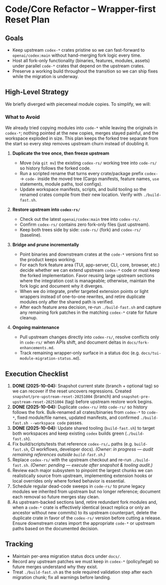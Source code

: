 # Code/Core Refactor – Wrapper-first Reset Plan

## Goals

- Keep upstream `codex-*` crates pristine so we can fast-forward to
  `openai/codex:main` without hand-merging fork logic every time.
- Host all fork-only functionality (binaries, features, modules, assets)
  under parallel `code-*` crates that depend on the upstream crates.
- Preserve a working build throughout the transition so we can ship fixes
  while the migration is underway.

## High-Level Strategy

We briefly diverged with piecemeal module copies. To simplify, we will:

### What to Avoid

We already tried copying modules into `code-*` while leaving the originals in `codex-*`; nothing pointed at the new copies, merges stayed painful, and the workspace exploded in size. This plan keeps the forked tree separate from the start so every step removes upstream churn instead of doubling it.

1. **Duplicate the tree once, then freeze upstream**
   - Move (via `git mv`) the existing `codex-rs/` working tree into
     `code-rs/` so history follows the forked code.
   - Run a scripted rename that turns every crate/package prefix
     `codex-` → `code-` inside the moved tree (Cargo manifests, feature
     names, `use` statements, module paths, tool configs).
   - Update workspace manifests, scripts, and build tooling so the renamed
     crates compile from their new location. Verify with `./build-fast.sh`.

2. **Restore upstream into `codex-rs/`**
   - Check out the latest `openai/codex:main` tree into `codex-rs/`.
   - Confirm `codex-rs/` contains zero fork-only files (just upstream).
   - Keep both trees side by side: `code-rs/` (fork) and `codex-rs/`
     (baseline).

3. **Bridge and prune incrementally**
   - Point binaries and downstream crates at the `code-*` versions first so
     the product keeps working.
   - For each fork feature area (TUI, app-server, CLI, core, browser, etc.)
     decide whether we can extend upstream `codex-*` code or must keep the
     forked implementation. Favor reusing large upstream sections where the
     integration cost is manageable; otherwise, maintain the fork logic and
     document why it diverges.
   - When we do integrate, prefer targeted extension points or light
     wrappers instead of one-to-one rewrites, and retire duplicate modules
     only after the shared path is verified.
   - After each feature area decision, re-run `./build-fast.sh` and capture
     any remaining fork patches in the matching `codex-*` crate for future
     cleanup.

4. **Ongoing maintenance**
   - Pull upstream changes directly into `codex-rs/`, resolve conflicts only
     in `code-rs/` when APIs shift, and document deltas in
     `docs/fork-enhancements.md`.
   - Track remaining wrapper-only surface in a status doc (e.g.
     `docs/tui-module-migration-status.md`).

## Execution Checklist

1. **DONE (2025-10-04):** Snapshot current state (branch + optional tag) so
   we can recover if the reset uncovers regressions. Created
   `snapshot/pre-upstream-reset-20251004` (branch) and
   `snapshot-pre-upstream-reset-20251004` (tag) before upstream restore
   work begins.
2. **DONE (2025-10-04):** Duplicate `codex-rs/` into `code-rs/` so history
   follows the fork. Bulk-renamed all crates/binaries from `codex-*` to
   `code-*`, fixed module/file names, updated manifests, and confirmed
   `./build-fast.sh --workspace code` passes.
3. **DONE (2025-10-04):** Update shared tooling (`build-fast.sh`) to target
   both workspaces and keep existing `codex` builds green (`./build-fast.sh`).
4. Fix build/scripts/tests that reference `codex-rs/…` paths (e.g.
   `build-fast.sh`, CI workflows, developer docs). *(Owner: in progress —
   audit remaining references outside `build-fast.sh`.)*
5. Replace `codex-rs/` with the upstream checkout and re-run
   `./build-fast.sh`. *(Owner: pending — execute after snapshot & tooling
   audit.)*
6. Review each major subsystem to pinpoint the largest chunks we can
   realistically source from upstream, implementing extension hooks or local
   overrides only where forked behavior is essential.
7. Schedule regular dead-code sweeps in `code-rs/` to prune legacy modules
   we inherited from upstream but no longer reference; document each removal
   so future merges stay clean.
8. As upstream-backed sections land, retire redundant fork modules and,
   when a `code-*` crate is effectively identical (exact replica or only an
   ancestor without new commits) to its upstream counterpart, delete the
   duplicate crate in favor of the `codex-rs/` version before cutting a
   release. Ensure downstream crates import the appropriate `code-*` or
   upstream paths based on the documented decision.

## Tracking

- Maintain per-area migration status docs under `docs/`.
- Record any upstream patches we must keep in `codex-*` (policy/legal) so
  future merges understand why they exist.
- Treat `./build-fast.sh` as the sole required validation step after each
  migration chunk; fix all warnings before landing.
